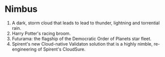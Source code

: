 # Nimbus
1. A dark, storm cloud that leads to lead to thunder, lightning and torrential rain.
2. Harry Potter's racing broom.
3. Futurama: the flagship of the Democratic Order of Planets star fleet. 
4. Spirent's new Cloud-native Validaton solution that is a highly nimble, re-engineering of Spirent's CloudSure.
